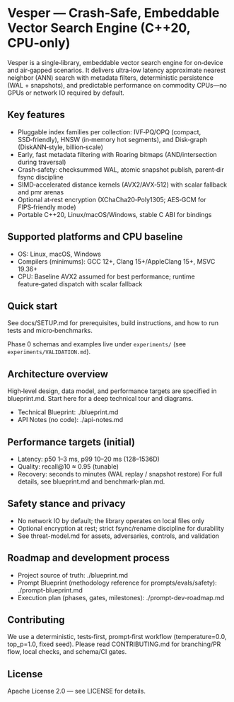 # Vesper — Crash‑Safe, Embeddable Vector Search Engine (C++20, CPU‑only)

Vesper is a single‑library, embeddable vector search engine for on‑device and air‑gapped scenarios. It delivers ultra‑low latency approximate nearest neighbor (ANN) search with metadata filters, deterministic persistence (WAL + snapshots), and predictable performance on commodity CPUs—no GPUs or network IO required by default.

## Key features
- Pluggable index families per collection: IVF‑PQ/OPQ (compact, SSD‑friendly), HNSW (in‑memory hot segments), and Disk‑graph (DiskANN‑style, billion‑scale)
- Early, fast metadata filtering with Roaring bitmaps (AND/intersection during traversal)
- Crash‑safety: checksummed WAL, atomic snapshot publish, parent‑dir fsync discipline
- SIMD‑accelerated distance kernels (AVX2/AVX‑512) with scalar fallback and pmr arenas
- Optional at‑rest encryption (XChaCha20‑Poly1305; AES‑GCM for FIPS‑friendly mode)
- Portable C++20, Linux/macOS/Windows, stable C ABI for bindings

## Supported platforms and CPU baseline
- OS: Linux, macOS, Windows
- Compilers (minimums): GCC 12+, Clang 15+/AppleClang 15+, MSVC 19.36+
- CPU: Baseline AVX2 assumed for best performance; runtime feature‑gated dispatch with scalar fallback

## Quick start
See docs/SETUP.md for prerequisites, build instructions, and how to run tests and micro‑benchmarks.

Phase 0 schemas and examples live under `experiments/` (see `experiments/VALIDATION.md`).

## Architecture overview
High‑level design, data model, and performance targets are specified in blueprint.md. Start here for a deep technical tour and diagrams.
- Technical Blueprint: ./blueprint.md
- API Notes (no code): ./api-notes.md

## Performance targets (initial)
- Latency: p50 1–3 ms, p99 10–20 ms (128–1536D)
- Quality: recall@10 ≈ 0.95 (tunable)
- Recovery: seconds to minutes (WAL replay / snapshot restore)
For full details, see blueprint.md and benchmark-plan.md.

## Safety stance and privacy
- No network IO by default; the library operates on local files only
- Optional encryption at rest; strict fsync/rename discipline for durability
- See threat-model.md for assets, adversaries, controls, and validation

## Roadmap and development process
- Project source of truth: ./blueprint.md
- Prompt Blueprint (methodology reference for prompts/evals/safety): ./prompt-blueprint.md
- Execution plan (phases, gates, milestones): ./prompt-dev-roadmap.md

## Contributing
We use a deterministic, tests‑first, prompt‑first workflow (temperature=0.0, top_p=1.0, fixed seed). Please read CONTRIBUTING.md for branching/PR flow, local checks, and schema/CI gates.

## License
Apache License 2.0 — see LICENSE for details.

